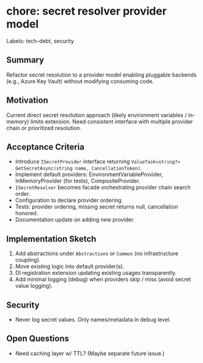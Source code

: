 # chore: secret resolver provider model

Labels: tech-debt, security

## Summary

Refactor secret resolution to a provider model enabling pluggable backends (e.g., Azure Key Vault) without modifying consuming code.

## Motivation

Current direct secret resolution approach (likely environment variables / in-memory) limits extension. Need consistent interface with multiple provider chain or prioritized resolution.

## Acceptance Criteria

- Introduce `ISecretProvider` interface returning `ValueTask<string?> GetSecretAsync(string name, CancellationToken)`.
- Implement default providers: EnvironmentVariableProvider, InMemoryProvider (for tests), CompositeProvider.
- `ISecretResolver` becomes facade orchestrating provider chain search order.
- Configuration to declare provider ordering.
- Tests: provider ordering, missing secret returns null, cancellation honored.
- Documentation update on adding new provider.

## Implementation Sketch

1. Add abstractions under `Abstractions` or `Common` (no infrastructure coupling).
2. Move existing logic into default provider(s).
3. DI registration extension updating existing usages transparently.
4. Add minimal logging (debug) when providers skip / miss (avoid secret value logging).

## Security

- Never log secret values. Only names/metadata in debug level.

## Open Questions

- Need caching layer w/ TTL? (Maybe separate future issue.)
